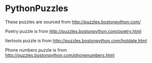 # PythonPuzzles
These puzzles are sourced from http://puzzles.bostonpython.com/

Poetry puzzle is from http://puzzles.bostonpython.com/poetry.html

Itertools puzzle is from http://puzzles.bostonpython.com/hotdate.html

Phone numbers puzzle is from http://puzzles.bostonpython.com/phonenumbers.html
